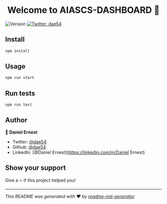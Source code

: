<h1 align="center">Welcome to AIASCS-DASHBOARD 👋</h1>
<p>
  <img alt="Version" src="https://img.shields.io/badge/version-0.1.0-blue.svg?cacheSeconds=2592000" />
  <a href="https://twitter.com/dae54" target="_blank">
    <img alt="Twitter: dae54" src="https://img.shields.io/twitter/follow/dae54.svg?style=social" />
  </a>
</p>

## Install

```sh
npm install
```

## Usage

```sh
npm run start
```

## Run tests

```sh
npm run test
```

## Author

👤 **Daniel Ernest**

* Twitter: [@dae54](https://twitter.com/dae54)
* Github: [@dae54](https://github.com/dae54)
* LinkedIn: [@Daniel Ernest](https://linkedin.com/in/Daniel Ernest)

## Show your support

Give a ⭐️ if this project helped you!

***
_This README was generated with ❤️ by [readme-md-generator](https://github.com/kefranabg/readme-md-generator)_
